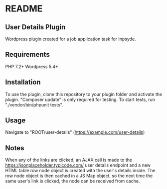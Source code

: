 # README

## User Details Plugin

Wordpress plugin created for a job application task for Inpsyde.

## Requirements 

PHP 7.2+
Wordpress 5.4+

## Installation

To use the plugin, clone this repository to your plugin folder and activate the plugin.
"Composer update" is only required for testing. To start tests, run "./vendor/bin/phpunit tests".

## Usage

Navigate to "ROOT/user-details" (https://example.com/user-details)

## Notes

When any of the links are clicked, an AJAX call is made to the https://jsonplaceholder.typicode.com/ user details endpoint and a new HTML table row node object is created with the user's details inside. The row node object is then cached in a JS Map object, so the next time the same user's link is clicked, the node can be received from cache.